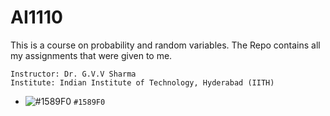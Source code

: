 # AI1110

This is a course on probability and random variables.
The Repo contains all my assignments that were given to me.

```
Instructor: Dr. G.V.V Sharma
Institute: Indian Institute of Technology, Hyderabad (IITH)
```

- ![#1589F0](https://via.placeholder.com/15/1589F0/1589F0.png) `#1589F0`
